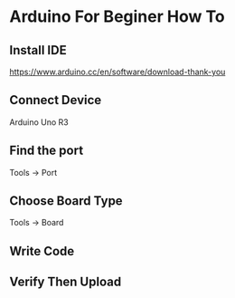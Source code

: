# Arduino For Beginer How To

## Install IDE
https://www.arduino.cc/en/software/download-thank-you

## Connect Device
Arduino Uno R3

## Find the port 
Tools -> Port

## Choose Board Type
Tools -> Board

## Write Code

## Verify Then Upload
